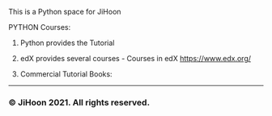 This is a Python space for JiHoon

PYTHON Courses:
1. Python provides the Tutorial
  
2. edX provides several courses - Courses in edX <https://www.edx.org/>

3. Commercial Tutorial Books:

<hr>

<h3 align=\"center\"> © JiHoon 2021. All rights reserved. <h3/>
